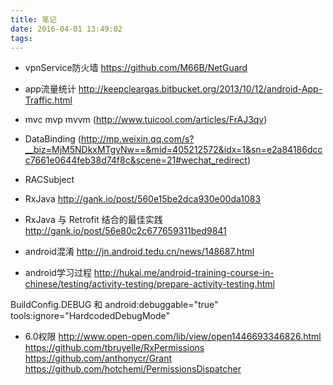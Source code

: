 ```yaml
---
title: 笔记
date: 2016-04-01 13:49:02
tags:
---
```


* vpnService防火墙 https://github.com/M66B/NetGuard
* app流量统计 http://keepcleargas.bitbucket.org/2013/10/12/android-App-Traffic.html

* mvc mvp mvvm	(http://www.tuicool.com/articles/FrAJ3qv)

* DataBinding	(http://mp.weixin.qq.com/s?__biz=MjM5NDkxMTgyNw==&mid=405212572&idx=1&sn=e2a84186dccc7661e0644feb38d74f8c&scene=21#wechat_redirect)

* RACSubject

* RxJava http://gank.io/post/560e15be2dca930e00da1083
* RxJava 与 Retrofit 结合的最佳实践 http://gank.io/post/56e80c2c677659311bed9841

* android混淆 http://jn.android.tedu.cn/news/148687.html

* android学习过程 http://hukai.me/android-training-course-in-chinese/testing/activity-testing/prepare-activity-testing.html


BuildConfig.DEBUG 和 android:debuggable="true" tools:ignore="HardcodedDebugMode"

* 6.0权限 http://www.open-open.com/lib/view/open1446693346826.html
			https://github.com/tbruyelle/RxPermissions
			https://github.com/anthonycr/Grant
			https://github.com/hotchemi/PermissionsDispatcher
